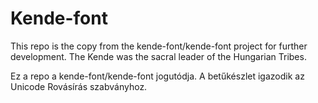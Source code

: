 # Kende-font
This repo is the copy from the kende-font/kende-font project for further development. 
The Kende was the sacral leader of the Hungarian Tribes.

Ez a repo a kende-font/kende-font jogutódja.
A betűkészlet igazodik az Unicode Rovásírás szabványhoz.
